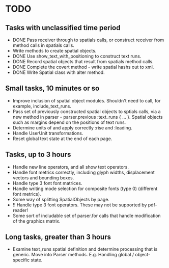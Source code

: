 # TODO

## Tasks with unclassified time period

* DONE Pass receiver through to spatials calls, or construct receiver
  from method calls in spatials calls.
* Write methods to create spatial objects.
* DONE Use show_text_with_positioning to construct text runs.
* DONE Record spatial objects that result from spatials method calls.
* DONE Complete the covert method - write spatial hashs out to xml.
* DONE Write Spatial class with alter method.

## Small tasks, 10 minutes or so

* Improve inclusion of spatial object modules. Shouldn't need to call,
  for example, include_text_runs.
* Pass set of previously constructed spatial objects to sptials calls,
  via a new method in parser - parser.previous :text_runs { ... }.
  Spatial objects such as margins depend on the positions of text
  runs.
* Determine units of and apply correctly :rise and :leading.
* Handle UserUnit transformations.
* Reset global text state at the end of each page.

## Tasks, up to 3 hours

* Handle new line operators, and all show text operators.
* Handle font metrics correctly, including glyph widths, displacement
  vectors and bounding boxes.
* Handle type 3 font font matrices.
* Handle writing mode selection for composite fonts (type 0)
  (different font metrics). 
* Some way of splitting SpatialObjects by page.
* !! Handle type 3 font operators. These may not be supported by 
  pdf-reader!
* Some sort of includable set of parser.for calls that handle
  modification of the graphics matrix. 

## Long tasks, greater than 3 hours

* Examine text_runs spatial definition and determine processing that
  is generic. Move into Parser methods. E.g. Handling global /
  object-specific state.
